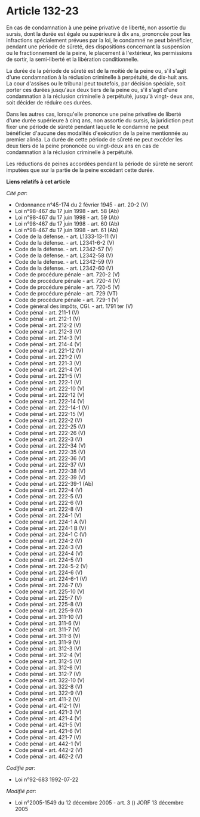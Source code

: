 # Article 132-23

En cas de condamnation à une peine privative de liberté, non assortie du sursis, dont la durée est égale ou supérieure à dix
ans, prononcée pour les infractions spécialement prévues par la loi, le condamné ne peut bénéficier, pendant une période de
sûreté, des dispositions concernant la suspension ou le fractionnement de la peine, le placement à l'extérieur, les
permissions de sortir, la semi-liberté et la libération conditionnelle.

La durée de la période de sûreté est de la moitié de la peine ou, s'il s'agit d'une condamnation à la réclusion criminelle à
perpétuité, de dix-huit ans. La cour d'assises ou le tribunal peut toutefois, par décision spéciale, soit porter ces durées
jusqu'aux deux tiers de la peine ou, s'il s'agit d'une condamnation à la réclusion criminelle à perpétuité, jusqu'à vingt-
deux ans, soit décider de réduire ces durées.

Dans les autres cas, lorsqu'elle prononce une peine privative de liberté d'une durée supérieure à cinq ans, non assortie du
sursis, la juridiction peut fixer une période de sûreté pendant laquelle le condamné ne peut bénéficier d'aucune des
modalités d'exécution de la peine mentionnée au premier alinéa. La durée de cette période de sûreté ne peut excéder les deux
tiers de la peine prononcée ou vingt-deux ans en cas de condamnation à la réclusion criminelle à perpétuité.

Les réductions de peines accordées pendant la période de sûreté ne seront imputées que sur la partie de la peine excédant
cette durée.

**Liens relatifs à cet article**

_Cité par_:

  - Ordonnance n°45-174 du 2 février 1945 - art. 20-2 (V)
  - Loi n°98-467 du 17 juin 1998 - art. 58 (Ab)
  - Loi n°98-467 du 17 juin 1998 - art. 59 (Ab)
  - Loi n°98-467 du 17 juin 1998 - art. 60 (Ab)
  - Loi n°98-467 du 17 juin 1998 - art. 61 (Ab)
  - Code de la défense. - art. L1333-13-11 (V)
  - Code de la défense. - art. L2341-6-2 (V)
  - Code de la défense. - art. L2342-57 (V)
  - Code de la défense. - art. L2342-58 (V)
  - Code de la défense. - art. L2342-59 (V)
  - Code de la défense. - art. L2342-60 (V)
  - Code de procédure pénale - art. 720-2 (V)
  - Code de procédure pénale - art. 720-4 (V)
  - Code de procédure pénale - art. 720-5 (V)
  - Code de procédure pénale - art. 729 (VT)
  - Code de procédure pénale - art. 729-1 (V)
  - Code général des impôts, CGI. - art. 1791 ter (V)
  - Code pénal - art. 211-1 (V)
  - Code pénal - art. 212-1 (V)
  - Code pénal - art. 212-2 (V)
  - Code pénal - art. 212-3 (V)
  - Code pénal - art. 214-3 (V)
  - Code pénal - art. 214-4 (V)
  - Code pénal - art. 221-12 (V)
  - Code pénal - art. 221-2 (V)
  - Code pénal - art. 221-3 (V)
  - Code pénal - art. 221-4 (V)
  - Code pénal - art. 221-5 (V)
  - Code pénal - art. 222-1 (V)
  - Code pénal - art. 222-10 (V)
  - Code pénal - art. 222-12 (V)
  - Code pénal - art. 222-14 (V)
  - Code pénal - art. 222-14-1 (V)
  - Code pénal - art. 222-15 (V)
  - Code pénal - art. 222-2 (V)
  - Code pénal - art. 222-25 (V)
  - Code pénal - art. 222-26 (V)
  - Code pénal - art. 222-3 (V)
  - Code pénal - art. 222-34 (V)
  - Code pénal - art. 222-35 (V)
  - Code pénal - art. 222-36 (V)
  - Code pénal - art. 222-37 (V)
  - Code pénal - art. 222-38 (V)
  - Code pénal - art. 222-39 (V)
  - Code pénal - art. 222-39-1 (Ab)
  - Code pénal - art. 222-4 (V)
  - Code pénal - art. 222-5 (V)
  - Code pénal - art. 222-6 (V)
  - Code pénal - art. 222-8 (V)
  - Code pénal - art. 224-1 (V)
  - Code pénal - art. 224-1 A (V)
  - Code pénal - art. 224-1 B (V)
  - Code pénal - art. 224-1 C (V)
  - Code pénal - art. 224-2 (V)
  - Code pénal - art. 224-3 (V)
  - Code pénal - art. 224-4 (V)
  - Code pénal - art. 224-5 (V)
  - Code pénal - art. 224-5-2 (V)
  - Code pénal - art. 224-6 (V)
  - Code pénal - art. 224-6-1 (V)
  - Code pénal - art. 224-7 (V)
  - Code pénal - art. 225-10 (V)
  - Code pénal - art. 225-7 (V)
  - Code pénal - art. 225-8 (V)
  - Code pénal - art. 225-9 (V)
  - Code pénal - art. 311-10 (V)
  - Code pénal - art. 311-6 (V)
  - Code pénal - art. 311-7 (V)
  - Code pénal - art. 311-8 (V)
  - Code pénal - art. 311-9 (V)
  - Code pénal - art. 312-3 (V)
  - Code pénal - art. 312-4 (V)
  - Code pénal - art. 312-5 (V)
  - Code pénal - art. 312-6 (V)
  - Code pénal - art. 312-7 (V)
  - Code pénal - art. 322-10 (V)
  - Code pénal - art. 322-8 (V)
  - Code pénal - art. 322-9 (V)
  - Code pénal - art. 411-2 (V)
  - Code pénal - art. 412-1 (V)
  - Code pénal - art. 421-3 (V)
  - Code pénal - art. 421-4 (V)
  - Code pénal - art. 421-5 (V)
  - Code pénal - art. 421-6 (V)
  - Code pénal - art. 421-7 (V)
  - Code pénal - art. 442-1 (V)
  - Code pénal - art. 442-2 (V)
  - Code pénal - art. 462-2 (V)

_Codifié par_:

  - Loi n°92-683 1992-07-22

_Modifié par_:

  - Loi n°2005-1549 du 12 décembre 2005 - art. 3 () JORF 13 décembre 2005
